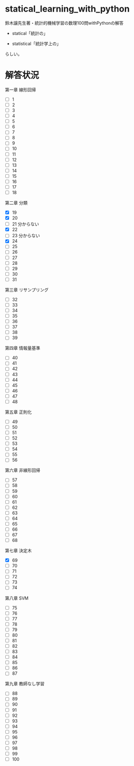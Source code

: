 # statical_learning_with_python
鈴木譲先生著・統計的機械学習の数理100問withPythonの解答

- statical「統計の」

- statistical「統計学上の」

らしい。

# 解答状況

第一章 線形回帰
- [ ] 1
- [ ] 2
- [ ] 3
- [ ] 4
- [ ] 5
- [ ] 6
- [ ] 7
- [ ] 8
- [ ] 9
- [ ] 10
- [ ] 11
- [ ] 12
- [ ] 13
- [ ] 14
- [ ] 15
- [ ] 16
- [ ] 17
- [ ] 18

第二章 分類
- [x] 19
- [x] 20
- [ ] 21 分からない
- [x] 22
- [ ] 23 分からない
- [x] 24
- [ ] 25
- [ ] 26
- [ ] 27
- [ ] 28
- [ ] 29
- [ ] 30
- [ ] 31

第三章 リサンプリング
- [ ] 32
- [ ] 33
- [ ] 34
- [ ] 35
- [ ] 36
- [ ] 37
- [ ] 38
- [ ] 39

第四章 情報量基準
- [ ] 40
- [ ] 41
- [ ] 42
- [ ] 43
- [ ] 44
- [ ] 45
- [ ] 46
- [ ] 47
- [ ] 48

第五章 正則化
- [ ] 49
- [ ] 50
- [ ] 51
- [ ] 52
- [ ] 53
- [ ] 54
- [ ] 55
- [ ] 56

第六章 非線形回帰
- [ ] 57
- [ ] 58
- [ ] 59
- [ ] 60
- [ ] 61
- [ ] 62
- [ ] 63
- [ ] 64
- [ ] 65
- [ ] 66
- [ ] 67
- [ ] 68

第七章 決定木
- [x] 69
- [ ] 70
- [ ] 71
- [ ] 72
- [ ] 73
- [ ] 74

第八章 SVM
- [ ] 75
- [ ] 76
- [ ] 77
- [ ] 78
- [ ] 79
- [ ] 80
- [ ] 81
- [ ] 82
- [ ] 83
- [ ] 84
- [ ] 85
- [ ] 86
- [ ] 87

第九章 教師なし学習
- [ ] 88
- [ ] 89
- [ ] 90
- [ ] 91
- [ ] 92
- [ ] 93
- [ ] 94
- [ ] 95
- [ ] 96
- [ ] 97
- [ ] 98
- [ ] 99
- [ ] 100
